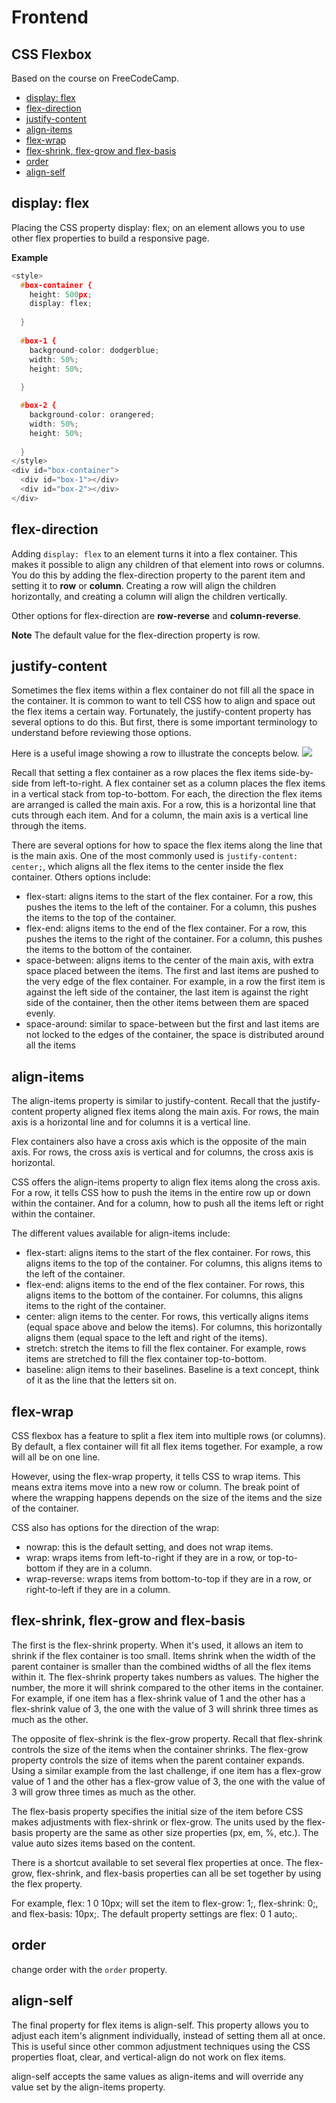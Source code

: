 # Frontend

## CSS Flexbox
Based on the course on FreeCodeCamp.

- [display: flex](#display--flex)
- [flex-direction](#flex-direction)
- [justify-content](#justify-content)
- [align-items](#align-items)
- [flex-wrap](#flex-wrap)
- [flex-shrink, flex-grow and flex-basis](#flex-shrink--flex-grow-and-flex-basis)
- [order](#order)
- [align-self](#align-self)

## display: flex
Placing the CSS property display: flex; on an element allows you to use other flex properties to build a responsive page.

**Example**
```h
<style>
  #box-container {
    height: 500px;
    display: flex;
    
  }
  
  #box-1 {
    background-color: dodgerblue;
    width: 50%;
    height: 50%;
    
  }

  #box-2 {
    background-color: orangered;
    width: 50%;
    height: 50%;
    
  }
</style>
<div id="box-container">
  <div id="box-1"></div>
  <div id="box-2"></div>
</div>
```

## flex-direction
Adding `display: flex` to an element turns it into a flex container. This makes it possible to align any children of that element into rows or columns. You do this by adding the flex-direction property to the parent item and setting it to **row** or **column**. Creating a row will align the children horizontally, and creating a column will align the children vertically.

Other options for flex-direction are **row-reverse** and **column-reverse**.

**Note**
The default value for the flex-direction property is row.

## justify-content
Sometimes the flex items within a flex container do not fill all the space in the container. It is common to want to tell CSS how to align and space out the flex items a certain way. Fortunately, the justify-content property has several options to do this. But first, there is some important terminology to understand before reviewing those options.

Here is a useful image showing a row to illustrate the concepts below.
![](https://www.w3.org/TR/css-flexbox-1/images/flex-direction-terms.svg)

Recall that setting a flex container as a row places the flex items side-by-side from left-to-right. A flex container set as a column places the flex items in a vertical stack from top-to-bottom. For each, the direction the flex items are arranged is called the main axis. For a row, this is a horizontal line that cuts through each item. And for a column, the main axis is a vertical line through the items.

There are several options for how to space the flex items along the line that is the main axis. One of the most commonly used is `justify-content: center;`, which aligns all the flex items to the center inside the flex container. Others options include:

* flex-start: aligns items to the start of the flex container. For a row, this pushes the items to the left of the container. For a column, this pushes the items to the top of the container.
* flex-end: aligns items to the end of the flex container. For a row, this pushes the items to the right of the container. For a column, this pushes the items to the bottom of the container.
* space-between: aligns items to the center of the main axis, with extra space placed between the items. The first and last items are pushed to the very edge of the flex container. For example, in a row the first item is against the left side of the container, the last item is against the right side of the container, then the other items between them are spaced evenly.
* space-around: similar to space-between but the first and last items are not locked to the edges of the container, the space is distributed around all the items

## align-items
The align-items property is similar to justify-content. Recall that the justify-content property aligned flex items along the main axis. For rows, the main axis is a horizontal line and for columns it is a vertical line.

Flex containers also have a cross axis which is the opposite of the main axis. For rows, the cross axis is vertical and for columns, the cross axis is horizontal.

CSS offers the align-items property to align flex items along the cross axis. For a row, it tells CSS how to push the items in the entire row up or down within the container. And for a column, how to push all the items left or right within the container.

The different values available for align-items include:

* flex-start: aligns items to the start of the flex container. For rows, this aligns items to the top of the container. For columns, this aligns items to the left of the container.
* flex-end: aligns items to the end of the flex container. For rows, this aligns items to the bottom of the container. For columns, this aligns items to the right of the container.
* center: align items to the center. For rows, this vertically aligns items (equal space above and below the items). For columns, this horizontally aligns them (equal space to the left and right of the items).
* stretch: stretch the items to fill the flex container. For example, rows items are stretched to fill the flex container top-to-bottom.
* baseline: align items to their baselines. Baseline is a text concept, think of it as the line that the letters sit on.

## flex-wrap
CSS flexbox has a feature to split a flex item into multiple rows (or columns). By default, a flex container will fit all flex items together. For example, a row will all be on one line.

However, using the flex-wrap property, it tells CSS to wrap items. This means extra items move into a new row or column. The break point of where the wrapping happens depends on the size of the items and the size of the container.

CSS also has options for the direction of the wrap:

* nowrap: this is the default setting, and does not wrap items.
* wrap: wraps items from left-to-right if they are in a row, or top-to-bottom if they are in a column.
* wrap-reverse: wraps items from bottom-to-top if they are in a row, or right-to-left if they are in a column.

## flex-shrink, flex-grow and flex-basis
The first is the flex-shrink property. When it's used, it allows an item to shrink if the flex container is too small. Items shrink when the width of the parent container is smaller than the combined widths of all the flex items within it.
The flex-shrink property takes numbers as values. The higher the number, the more it will shrink compared to the other items in the container. For example, if one item has a flex-shrink value of 1 and the other has a flex-shrink value of 3, the one with the value of 3 will shrink three times as much as the other.

The opposite of flex-shrink is the flex-grow property. Recall that flex-shrink controls the size of the items when the container shrinks. The flex-grow property controls the size of items when the parent container expands.
Using a similar example from the last challenge, if one item has a flex-grow value of 1 and the other has a flex-grow value of 3, the one with the value of 3 will grow three times as much as the other.

The flex-basis property specifies the initial size of the item before CSS makes adjustments with flex-shrink or flex-grow.
The units used by the flex-basis property are the same as other size properties (px, em, %, etc.). The value auto sizes items based on the content.

There is a shortcut available to set several flex properties at once. The flex-grow, flex-shrink, and flex-basis properties can all be set together by using the flex property.

For example, flex: 1 0 10px; will set the item to flex-grow: 1;, flex-shrink: 0;, and flex-basis: 10px;.
The default property settings are flex: 0 1 auto;.

## order
change order with the `order` property.

## align-self
The final property for flex items is align-self. This property allows you to adjust each item's alignment individually, instead of setting them all at once. This is useful since other common adjustment techniques using the CSS properties float, clear, and vertical-align do not work on flex items.

align-self accepts the same values as align-items and will override any value set by the align-items property.
